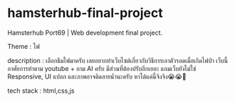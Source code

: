 # hamsterhub-final-project
Hamsterhub Port69 | Web development final project.

Theme : ไฟ 

description : 
เลือกธีมไฟมาครับ เลยอยากทำเว็บไซต์เกี่ยวกับวิธีการเอาตัวรอดเมื่อเกิดไฟป่า 
เว็บนี้อาศัยการทำตาม youtube + ถาม AI ครับ มีส่วนที่ต้องปรับอีกเยอะ แถมเว็บยังไม่ใช่ Responsive, UI แปลก และภาพอาจติดลายน้ำนะครับ หาได้แค่นี้จิงจิง😭😭🙏

tech stack : html,css,js
